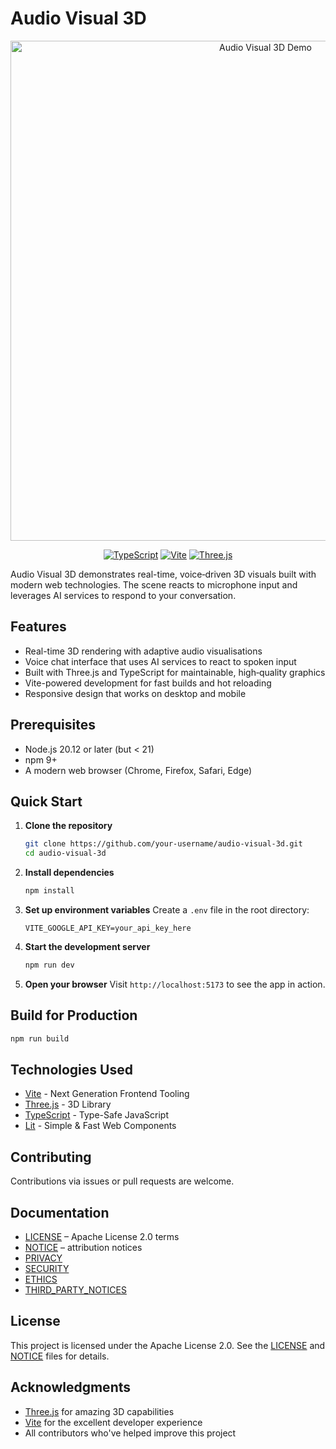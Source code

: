 # Audio Visual 3D

<div align="center">
  <img width="800" alt="Audio Visual 3D Demo" src="[https://via.placeholder.com/1200x600?text=Audio+Visual+3D+Demonstration](https://audio-visual-3d-app.netlify.app/)" />

  [![TypeScript](https://img.shields.io/badge/TypeScript-4.5.5-blue.svg)](https://www.typescriptlang.org/)
  [![Vite](https://img.shields.io/badge/Vite-3.0+-blueviolet.svg)](https://vitejs.dev/)
  [![Three.js](https://img.shields.io/badge/Three.js-r140-000000.svg)](https://threejs.org/)
</div>

Audio Visual 3D demonstrates real-time, voice‑driven 3D visuals built with modern web technologies. The scene reacts to microphone input and leverages AI services to respond to your conversation.

## Features

- Real-time 3D rendering with adaptive audio visualisations
- Voice chat interface that uses AI services to react to spoken input
- Built with Three.js and TypeScript for maintainable, high‑quality graphics
- Vite-powered development for fast builds and hot reloading
- Responsive design that works on desktop and mobile

## Prerequisites

- Node.js 20.12 or later (but < 21)
- npm 9+
- A modern web browser (Chrome, Firefox, Safari, Edge)

## Quick Start

1. **Clone the repository**
   ```bash
   git clone https://github.com/your-username/audio-visual-3d.git
   cd audio-visual-3d
   ```

2. **Install dependencies**
   ```bash
   npm install
   ```

3. **Set up environment variables**
   Create a `.env` file in the root directory:
   ```env
   VITE_GOOGLE_API_KEY=your_api_key_here
   ```

4. **Start the development server**
   ```bash
   npm run dev
   ```

5. **Open your browser**
   Visit `http://localhost:5173` to see the app in action.

## Build for Production

```bash
npm run build
```

## Technologies Used

- [Vite](https://vitejs.dev/) - Next Generation Frontend Tooling
- [Three.js](https://threejs.org/) - 3D Library
- [TypeScript](https://www.typescriptlang.org/) - Type-Safe JavaScript
- [Lit](https://lit.dev/) - Simple & Fast Web Components

## Contributing

Contributions via issues or pull requests are welcome.

## Documentation

- [LICENSE](LICENSE) – Apache License 2.0 terms
- [NOTICE](NOTICE) – attribution notices
- [PRIVACY](PRIVACY.md)
- [SECURITY](SECURITY.md)
- [ETHICS](ETHICS.md)
- [THIRD_PARTY_NOTICES](THIRD_PARTY_NOTICES.txt)

## License

This project is licensed under the Apache License 2.0. See the [LICENSE](LICENSE) and [NOTICE](NOTICE) files for details.

## Acknowledgments

- [Three.js](https://threejs.org/) for amazing 3D capabilities
- [Vite](https://vitejs.dev/) for the excellent developer experience
- All contributors who've helped improve this project
